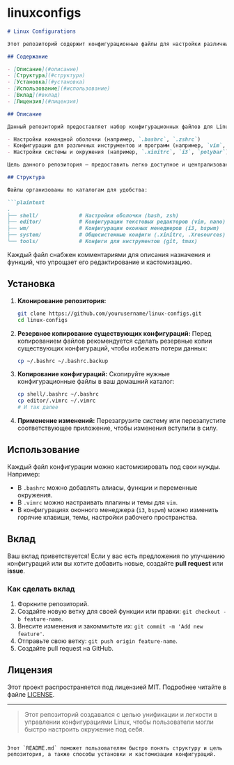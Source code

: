 # linuxconfigs

```markdown
# Linux Configurations

Этот репозиторий содержит конфигурационные файлы для настройки различных аспектов Linux-системы. Файлы и настройки организованы для удобного использования и кастомизации на различных дистрибутивах.

## Содержание

- [Описание](#описание)
- [Структура](#структура)
- [Установка](#установка)
- [Использование](#использование)
- [Вклад](#вклад)
- [Лицензия](#лицензия)

## Описание

Данный репозиторий предоставляет набор конфигурационных файлов для Linux, включающий:

- Настройки командной оболочки (например, `.bashrc`, `.zshrc`)
- Конфигурации для различных инструментов и программ (например, `vim`, `tmux`, `git`)
- Настройки системы и окружения (например, `.xinitrc`, `i3`, `polybar`)

Цель данного репозитория — предоставить легко доступное и централизованное место для хранения и управления всеми конфигурационными файлами.

## Структура

Файлы организованы по каталогам для удобства:

```plaintext
.
├── shell/             # Настройки оболочки (bash, zsh)
├── editor/            # Конфигурации текстовых редакторов (vim, nano)
├── wm/                # Конфигурации оконных менеджеров (i3, bspwm)
├── system/            # Общесистемные конфиги (.xinitrc, .Xresources)
└── tools/             # Конфиги для инструментов (git, tmux)
```

Каждый файл снабжен комментариями для описания назначения и функций, что упрощает его редактирование и кастомизацию.

## Установка

1. **Клонирование репозитория:**
   ```bash
   git clone https://github.com/yourusername/linux-configs.git
   cd linux-configs
   ```

2. **Резервное копирование существующих конфигураций:**
   Перед копированием файлов рекомендуется сделать резервные копии существующих конфигураций, чтобы избежать потери данных:
   ```bash
   cp ~/.bashrc ~/.bashrc.backup
   ```

3. **Копирование конфигураций:**
   Скопируйте нужные конфигурационные файлы в ваш домашний каталог:
   ```bash
   cp shell/.bashrc ~/.bashrc
   cp editor/.vimrc ~/.vimrc
   # И так далее
   ```

4. **Применение изменений:**
   Перезагрузите систему или перезапустите соответствующее приложение, чтобы изменения вступили в силу.

## Использование

Каждый файл конфигурации можно кастомизировать под свои нужды. Например:

- В `.bashrc` можно добавлять алиасы, функции и переменные окружения.
- В `.vimrc` можно настраивать плагины и темы для `vim`.
- В конфигурациях оконного менеджера (`i3`, `bspwm`) можно изменить горячие клавиши, темы, настройки рабочего пространства.

## Вклад

Ваш вклад приветствуется! Если у вас есть предложения по улучшению конфигураций или вы хотите добавить новые, создайте **pull request** или **issue**.

### Как сделать вклад

1. Форкните репозиторий.
2. Создайте новую ветку для своей функции или правки: `git checkout -b feature-name`.
3. Внесите изменения и закоммитьте их: `git commit -m 'Add new feature'`.
4. Отправьте свою ветку: `git push origin feature-name`.
5. Создайте pull request на GitHub.

## Лицензия

Этот проект распространяется под лицензией MIT. Подробнее читайте в файле [LICENSE](LICENSE).

---

> Этот репозиторий создавался с целью унификации и легкости в управлении конфигурациями Linux, чтобы пользователи могли быстро настроить окружение под себя.
```

Этот `README.md` поможет пользователям быстро понять структуру и цель репозитория, а также способы установки и кастомизации конфигураций.
